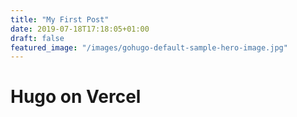 ```yaml
---
title: "My First Post"
date: 2019-07-18T17:18:05+01:00
draft: false
featured_image: "/images/gohugo-default-sample-hero-image.jpg"
---
```


# Hugo on Vercel
